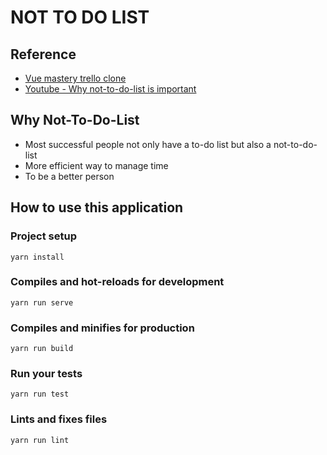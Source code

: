 # NOT TO DO LIST 

## Reference 
* [Vue mastery trello clone](https://github.com/Code-Pop/watch-us-build-trello/releases/tag/lesson-9-complete)
* [Youtube - Why not-to-do-list is important](https://www.youtube.com/watch?v=gmrs8UxAZwo&t=295s)

## Why Not-To-Do-List
* Most successful people not only have a to-do list but also a not-to-do-list
* More efficient way to manage time
* To be a better person

## How to use this application 

### Project setup 
```
yarn install
```

### Compiles and hot-reloads for development
```
yarn run serve
```

### Compiles and minifies for production
```
yarn run build
```

### Run your tests
```
yarn run test
```

### Lints and fixes files
```
yarn run lint
```